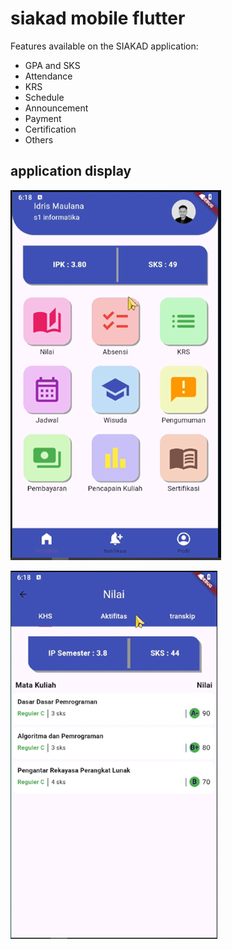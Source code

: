 # siakad mobile flutter

Features available on the SIAKAD application:

- GPA and SKS
- Attendance
- KRS
- Schedule
- Announcement
- Payment
- Certification
- Others


## application display
![alt text](https://github.com/idrismaulana00/siakad/blob/main/assets/image/Capture1.PNG?raw=true)

![alt text](https://github.com/idrismaulana00/siakad/blob/main/assets/image/Capture2.PNG?raw=true)
